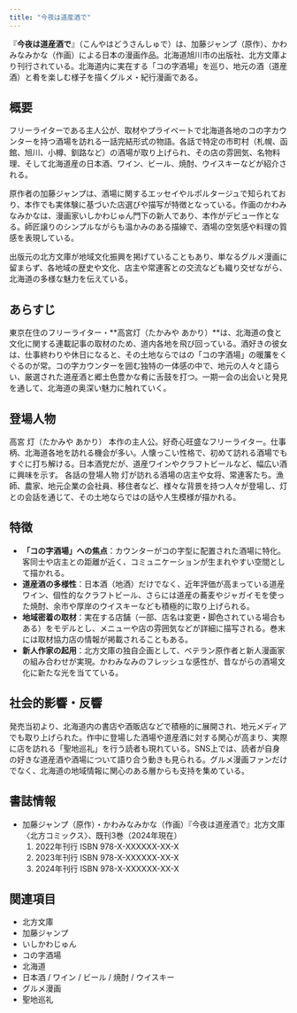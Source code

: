 ```yaml
---
title: "今夜は道産酒で"
---
```


『**今夜は道産酒で**』（こんやはどうさんしゅで）は、加藤ジャンプ（原作）、かわみなみかな（作画）による日本の漫画作品。北海道旭川市の出版社、北方文庫より刊行されている。北海道内に実在する「コの字酒場」を巡り、地元の酒（道産酒）と肴を楽しむ様子を描くグルメ・紀行漫画である。

## 概要

フリーライターである主人公が、取材やプライベートで北海道各地のコの字カウンターを持つ酒場を訪れる一話完結形式の物語。各話で特定の市町村（札幌、函館、旭川、小樽、釧路など）の酒場が取り上げられ、その店の雰囲気、名物料理、そして北海道産の日本酒、ワイン、ビール、焼酎、ウイスキーなどが紹介される。

原作者の加藤ジャンプは、酒場に関するエッセイやルポルタージュで知られており、本作でも実体験に基づいた店選びや描写が特徴となっている。作画のかわみなみかなは、漫画家いしかわじゅん門下の新人であり、本作がデビュー作となる。師匠譲りのシンプルながらも温かみのある描線で、酒場の空気感や料理の質感を表現している。

出版元の北方文庫が地域文化振興を掲げていることもあり、単なるグルメ漫画に留まらず、各地域の歴史や文化、店主や常連客との交流なども織り交ぜながら、北海道の多様な魅力を伝えている。

## あらすじ

東京在住のフリーライター・**高宮灯（たかみや あかり）**は、北海道の食と文化に関する連載記事の取材のため、道内各地を飛び回っている。酒好きの彼女は、仕事終わりや休日になると、その土地ならではの「コの字酒場」の暖簾をくぐるのが常。コの字カウンターを囲む独特の一体感の中で、地元の人々と語らい、厳選された道産酒と郷土色豊かな肴に舌鼓を打つ。一期一会の出会いと発見を通して、北海道の奥深い魅力に触れていく。

## 登場人物

高宮 灯（たかみや あかり）
本作の主人公。好奇心旺盛なフリーライター。仕事柄、北海道各地を訪れる機会が多い。人懐っこい性格で、初めて訪れる酒場でもすぐに打ち解ける。日本酒党だが、道産ワインやクラフトビールなど、幅広い酒に興味を示す。
各話の登場人物
灯が訪れる酒場の店主や女将、常連客たち。漁師、農家、地元企業の会社員、移住者など、様々な背景を持つ人々が登場し、灯との会話を通じて、その土地ならではの話や人生模様が描かれる。

## 特徴

*   **「コの字酒場」への焦点**：カウンターがコの字型に配置された酒場に特化。客同士や店主との距離が近く、コミュニケーションが生まれやすい空間として描かれる。
*   **道産酒の多様性**：日本酒（地酒）だけでなく、近年評価が高まっている道産ワイン、個性的なクラフトビール、さらには道産の蕎麦やジャガイモを使った焼酎、余市や厚岸のウイスキーなども積極的に取り上げられる。
*   **地域密着の取材**：実在する店舗（一部、店名は変更・脚色されている場合もある）をモデルとし、メニューや店の雰囲気などが詳細に描写される。巻末には取材協力店の情報が掲載されることもある。
*   **新人作家の起用**：北方文庫の独自企画として、ベテラン原作者と新人漫画家の組み合わせが実現。かわみなみのフレッシュな感性が、昔ながらの酒場文化に新たな光を当てている。

## 社会的影響・反響

発売当初より、北海道内の書店や酒販店などで積極的に展開され、地元メディアでも取り上げられた。作中に登場した酒場や道産酒に対する関心が高まり、実際に店を訪れる「聖地巡礼」を行う読者も現れている。SNS上では、読者が自身の好きな道産酒や酒場について語り合う動きも見られる。グルメ漫画ファンだけでなく、北海道の地域情報に関心のある層からも支持を集めている。

## 書誌情報

*   加藤ジャンプ（原作）・かわみなみかな（作画）『今夜は道産酒で』北方文庫〈北方コミックス〉、既刊3巻（2024年現在）
    1.  2022年刊行 ISBN 978-X-XXXXXX-XX-X
    2.  2023年刊行 ISBN 978-X-XXXXXX-XX-X
    3.  2024年刊行 ISBN 978-X-XXXXXX-XX-X

## 関連項目

*   北方文庫
*   加藤ジャンプ
*   いしかわじゅん
*   コの字酒場
*   北海道
*   日本酒 / ワイン / ビール / 焼酎 / ウイスキー
*   グルメ漫画
*   聖地巡礼